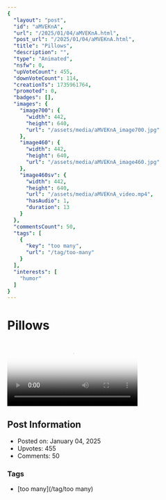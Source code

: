 ```yaml
---
{
  "layout": "post",
  "id": "aMVEKnA",
  "url": "/2025/01/04/aMVEKnA.html",
  "post_url": "/2025/01/04/aMVEKnA.html",
  "title": "Pillows",
  "description": "",
  "type": "Animated",
  "nsfw": 0,
  "upVoteCount": 455,
  "downVoteCount": 114,
  "creationTs": 1735961764,
  "promoted": 0,
  "badges": [],
  "images": {
    "image700": {
      "width": 442,
      "height": 640,
      "url": "/assets/media/aMVEKnA_image700.jpg"
    },
    "image460": {
      "width": 442,
      "height": 640,
      "url": "/assets/media/aMVEKnA_image460.jpg"
    },
    "image460sv": {
      "width": 442,
      "height": 640,
      "url": "/assets/media/aMVEKnA_video.mp4",
      "hasAudio": 1,
      "duration": 13
    }
  },
  "commentsCount": 50,
  "tags": [
    {
      "key": "too many",
      "url": "/tag/too-many"
    }
  ],
  "interests": [
    "humor"
  ]
}
---
```


# Pillows

<video controls playsinline loop poster="/assets/media/aMVEKnA_image460.jpg">
  <source src="/assets/media/aMVEKnA_video.mp4" type="video/mp4">
  Your browser does not support the video tag.
</video>

## Post Information

- Posted on: January 04, 2025
- Upvotes: 455
- Comments: 50

### Tags

- [too many](/tag/too many)
